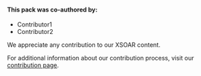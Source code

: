 #### This pack was co-authored by: 
 - Contributor1
 - Contributor2

We appreciate any contribution to our XSOAR content.

For additional information about our contribution process, visit our [contribution page](https://xsoar.pan.dev/docs/contributing/contributing).